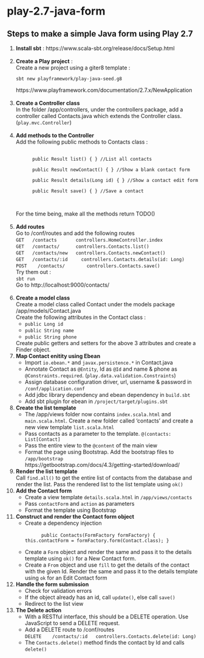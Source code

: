 # play-2.7-java-form

## Steps to make a simple Java form using Play 2.7

<ol>
  <li><strong>Install sbt</strong> : https://www.scala-sbt.org/release/docs/Setup.html</li><br  />
  <li><strong>Create a Play project</strong> : <br />
    Create a new project using a giter8 template : <br />
    <pre><code>sbt new playframework/play-java-seed.g8</code></pre>
    https://www.playframework.com/documentation/2.7.x/NewApplication</li> <br  />
  <li><strong>Create a Controller class</strong><br />
    In the folder /app/controllers, under the controllers package, add a controller called Contacts.java which extends the Controller class. (<code>play.mvc.Controller</code>)
  </li><br  />
  <li><strong>Add methods to the Controller</strong><br />
    Add the following public methods to Contacts class : 
      <pre>
      <code>
      public Result list() { } //List all contacts <br />
      public Result newContact() { } //Show a blank contact form <br />
      public Result details(Long id) { } //Show a contact edit form <br />
      public Result save() { } //Save a contact
      </code>
      </pre>
      For the time being, make all the methods return TODO()
  </li><br  />
  <li><strong>Add routes</strong><br />
    Go to /conf/routes and add the following routes<br />
      <code>GET   /contacts       controllers.HomeController.index </code></br />
      <code>GET   /contacts/      controllers.Contacts.list() </code><br />
      <code>GET   /contacts/new	  controllers.Contacts.newContact() </code><br />
      <code>GET   /contacts/:id		controllers.Contacts.details(id: Long) </code><br />
      <code>POST	/contacts/		  controllers.Contacts.save() </code><br  />
    Try them out : <br />
    <code>sbt run</code><br />
    Go to http://localhost:9000/contacts/
  </li><br />
  <li><strong>Create a model class</strong><br />
    Create a model class called Contact under the models package<br />
    /app/models/Contact.java <br />
    Create the following attributes in the Contact class : <br />
    <ul>
      <li><code>public Long id</code></li>
      <li><code>public String name</code></li>
      <li><code>public String phone</code></li>
    </ul>
    Create public getters and setters for the above 3 attributes and create a Finder object.
  </li>
  <li><strong>Map Contact enitity using Ebean</strong><br />
  <ul>
    <li>Import <code>io.ebean.*</code> and <code>javax.persistence.*</code> in Contact.java</li>
    <li>Annotate Contact as <code>@Entity</code>, Id as <code>@Id</code> and name & phone as <code>@Constraints.required</code>.   (<code>play.data.validation.Constraints</code>)</li>
    <li>Assign database configuration driver, url, username & password in <code>/conf/application.conf</code>
    </li>
    <li>Add jdbc library dependency and ebean dependency in <code>build.sbt</code></li>
    <li>Add sbt plugin for ebean in <code>/project/target/plugins.sbt</code></li>
  </ul>
  </li>
  <li><strong>Create the list template</strong><br />
  <ul>
    <li>The /app/views folder now contains <code>index.scala.html</code> and <code>main.scala.html</code>. Create a new folder called ‘contacts’ and create a new view template <code>list.scala.html</code></li>
    <li>Pass contacts as a parameter to the template. <code>@(contacts: List[Contact]</code></li>
    <li>Pass the entire view to the <code>@content</code> of the main view</li>
    <li>Format the page using Bootstrap. Add the bootstrap files to <code>/app/bootstrap</code><br  />https://getbootstrap.com/docs/4.3/getting-started/download/</li>
  </ul>
  </li>
  <li><strong>Render the list template</strong><br />
  Call <code>find.all()</code> to get the entire list of contacts from the database and render the list. Pass the rendered list to the list template using <code>ok()</code>
  </li>
  <li><strong>Add the Contact form </strong><br />
  <ul>
    <li>Create a view template <code>details.scala.html</code> in <code>/app/views/contacts</code></li>
    <li>Pass <code>contactForm</code> and <code>action</code> as parameters</li>
    <li>Format the template using Bootstrap</li>
  </ul>
 </li>
 <li><strong>Construct and render the Contact form object</strong><br />
  <ul>
    <li>Create a dependency injection<br />
    <code>
      public Contacts(FormFactory formFactory) { this.contactForm = formFactory.form(Contact.class); }
      </code></li>
    <li>Create a <code>Form<Contact></code> object and render the same and pass it to the details template using <code>ok()</code> for a New Contact form. </li>
    <li>Create a <code>From<Contact></code> object and use <code>fill</code> to get the details of the contact with the given Id. Render the same and pass it to the details template using <code>ok</code> for an Edit Contact form</li>
  </ul>
 </li>
 <li><strong>Handle the form submission</strong><br />
  <ul>
    <li>Check for validation errors</li>
    <li>If the object already has an id, call <code>update()</code>, else call <code>save()</code></li>
    <li>Redirect to the list view</li>
  </ul>
 </li>
 <li><strong>The Delete action</strong><br />
  <ul>
    <li>With a RESTful interface, this should be a DELETE operation. Use JavaScript to send a DELETE request.</li>
    <li>Add a DELETE route to /conf/routes<br />
      <code>DELETE    /contacts/:id   controllers.Contacts.delete(id: Long)</code></li>
    <li>The <code>Contacts.delete()</code> method finds the contact by Id and calls <code>delete()</code></li>
  </ul>
 </li>
 
  
 
  
  
